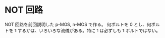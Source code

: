 # NOT 回路

NOT 回路を前回説明した p-MOS, n-MOS で作る。
何ボルトを 0 とし、何ボルトを 1 するかは、いろいろな流儀がある。特に 1 は必ずしも 1 ボルトではない。


